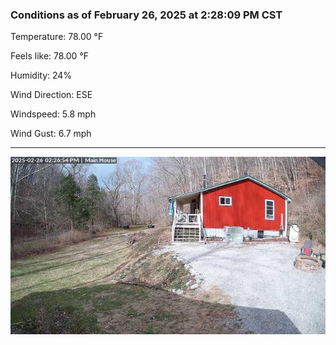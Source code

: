 ### Conditions as of February 26, 2025 at 2:28:09 PM CST 

Temperature: 78.00 &deg;F

Feels like: 78.00 &deg;F

Humidity: 24%

Wind Direction: ESE

Windspeed: 5.8 mph

Wind Gust: 6.7 mph

---

<img src="./images/latest.jpeg"/>

